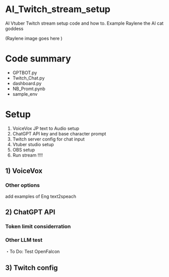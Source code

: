 # AI_Twitch_stream_setup
AI Vtuber Twitch stream setup code and how to. Example Raylene the AI cat goddess 

(Raylene image goes here )
# Code summary 

- GPTBOT.py
- Twitch_Chat.py
- dashboard.py
- NB_Promt.pynb
- sample_env


# Setup 

1) VoiceVox JP text to Audio setup
2) ChatGPT API key and base character prompt
3) Twitch server config for chat input
4) Vtuber studio setup
5) OBS setup
6) Run stream !!!!

## 1) VoiceVox 

### Other options 
 add examples of Eng text2speach

## 2) ChatGPT API

### Token limit considerration 

### Other LLM test 
・To Do: Test OpenFalcon 

## 3) Twitch config 


##
